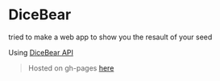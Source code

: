 # DiceBear

tried to make a web app to show you the resault of your seed

Using [DiceBear API](https://avatars.dicebear.com/)

> Hosted on gh-pages [here](https://abdoarafh.github.io/dicebear)
